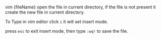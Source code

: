
vim {fileName} open the file in current directory, if the file is not present it create the new file in current directory.

To Type in vim editor click `i` it will set insert mode.

press `esc` to exit insert mode, then type `:wq!` to save the file.
